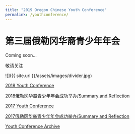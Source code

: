 ```yaml
---
title: "2019 Oregon Chinese Youth Conference"
permalink: /youthconference/
---
```


# 第三届俄勒冈华裔青少年年会

Coming soon...

敬请关注

![]({{ site.url }}/assets/images/divider.jpg)

[2018 Youth Conference](http://pdxchinese.org/youthconference/youth_conference_2018/)

[2018俄勒冈华裔青少年年会成功举办/Summary and Reflection](http://pdxchinese.org/youth-conference-2018/)

[2017 Youth Conference](http://pdxchinese.org/youthconference/youth_conference_2017/)

[2017俄勒冈华裔青少年年会成功举办/Summary and Reflection](http://pdxchinese.org/youth-conference-2017/)

[Youth Conference Archive](http://pdxchinese.org/resources/benefits_resources/youthconference/)
